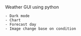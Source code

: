 Weather GUI using python
```
- Dark mode
- Chart
- Forecast day
- Image change base on condition
```
